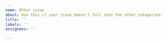 ```yaml
---
name: Other issue
about: Use this if your issue doesn't fall into the other categories
title: ''
labels: ''
assignees: ''

---
```



